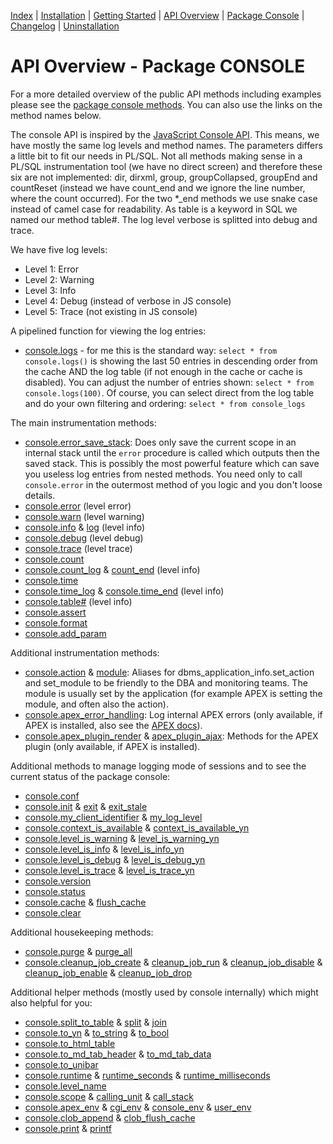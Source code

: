 <!-- nav -->

[Index](README.md)
| [Installation](installation.md)
| [Getting Started](getting-started.md)
| [API Overview](api-overview.md)
| [Package Console](package-console.md)
| [Changelog](changelog.md)
| [Uninstallation](uninstallation.md)

<!-- navstop -->

# API Overview - Package CONSOLE

For a more detailed overview of the public API methods including examples please
see the [package console methods](package-console.md). You can also use the
links on the method names below.

The console API is inspired by the [JavaScript Console
API](https://developers.google.com/web/tools/chrome-devtools/console/api). This
means, we have mostly the same log levels and method names. The parameters
differs a little bit to fit our needs in PL/SQL. Not all methods making sense in
a PL/SQL instrumentation tool (we have no direct screen) and therefore these six
are not implemented: dir, dirxml, group, groupCollapsed, groupEnd and countReset
(instead we have count_end and we ignore the line number, where the count
occurred). For the two \*_end methods we use snake case instead of camel case
for readability. As table is a keyword in SQL we named our method table#. The
log level verbose is splitted into debug and trace.

We have five log levels:

- Level 1: Error
- Level 2: Warning
- Level 3: Info
- Level 4: Debug (instead of verbose in JS console)
- Level 5: Trace (not existing in JS console)

A pipelined function for viewing the log entries:

- [console.logs](package-console.md#function-logs) - for me this is the standard
  way: `select * from console.logs()` is showing the last 50 entries in
  descending order from the cache AND the log table (if not enough in the cache
  or cache is disabled). You can adjust the number of entries shown:
  `select * from console.logs(100)`. Of course, you can select direct from the
  log table and do your own filtering and ordering: `select * from console_logs`

The main instrumentation methods:

- [console.error_save_stack](package-console.md#procedure-error_save_stack):
  Does only save the current scope in an internal stack until the `error`
  procedure is called which outputs then the saved stack. This is possibly the
  most powerful feature which can save you useless log entries from nested
  methods. You need only to call `console.error` in the outermost method of you
  logic and you don't loose details.
- [console.error](package-console.md#procedure-error) (level error)
- [console.warn](package-console.md#procedure-warn) (level warning)
- [console.info](package-console.md#procedure-info) &
  [log](package-console.md#procedure-log) (level info)
- [console.debug](package-console.md#procedure-debug) (level debug)
- [console.trace](package-console.md#procedure-trace) (level trace)
- [console.count](package-console.md#procedure-count)
- [console.count_log](package-console.md#procedure-count_log) &
  [count_end](package-console.md#procedure-count_end) (level info)
- [console.time](package-console.md#procedure-time)
- [console.time_log](package-console.md#procedure-time_log) &
  [console.time_end](package-console.md#procedure-time_end) (level info)
- [console.table#](package-console.md#procedure-table) (level info)
- [console.assert](package-console.md#procedure-assert)
- [console.format](package-console.md#function-format)
- [console.add_param](package-console.md#procedure-add_param)

Additional instrumentation methods:

- [console.action](package-console.md#procedure-action) &
  [module](package-console.md#procedure-module): Aliases for
  dbms_application_info.set_action and set_module to be friendly to the DBA and
  monitoring teams. The module is usually set by the application (for example
  APEX is setting the module, and often also the action).
- [console.apex_error_handling](package-console.md#function-apex_error_handling):
  Log internal APEX errors (only available, if APEX is installed, also see the
  [APEX
  docs](https://docs.oracle.com/en/database/oracle/application-express/20.2/aeapi/Example-of-an-Error-Handling-Function.html#GUID-2CD75881-1A59-4787-B04B-9AAEC14E1A82)).
- [console.apex_plugin_render](package-console.md#function-apex_plugin_render) &
  [apex_plugin_ajax](package-console.md#function-apex_plugin_ajax): Methods for
  the APEX plugin (only available, if APEX is installed).

Additional methods to manage logging mode of sessions and to see the current
status of the package console:

- [console.conf](package-console.md#procedure-conf)
- [console.init](package-console.md#procedure-init) &
  [exit](package-console.md#procedure-exit) &
  [exit_stale](package-console.md#procedure-exit_stale)
- [console.my_client_identifier](package-console.md#function-my_client_identifier)
  & [my_log_level](package-console.md#function-my_log_level)
- [console.context_is_available](package-console.md#function-context_is_available)
  &
  [context_is_available_yn](package-console.md#function-context_is_available_yn)
- [console.level_is_warning](package-console.md#function-level_is_warning)
  &
  [level_is_warning_yn](package-console.md#function-level_is_warning_yn)
- [console.level_is_info](package-console.md#function-level_is_info) &
  [level_is_info_yn](package-console.md#function-level_is_info_yn)
- [console.level_is_debug](package-console.md#function-level_is_debug)
  &
  [level_is_debug_yn](package-console.md#function-level_is_debug_yn)
- [console.level_is_trace](package-console.md#function-level_is_trace)
  &
  [level_is_trace_yn](package-console.md#function-level_is_trace_yn)
- [console.version](package-console.md#function-version)
- [console.status](package-console.md#function-status)
- [console.cache](package-console.md#function-cache) &
  [flush_cache](package-console.md#procedure-flush_cache)
- [console.clear](package-console.md#procedure-clear)

Additional housekeeping methods:

- [console.purge](package-console.md#procedure-purge) &
  [purge_all](package-console.md#procedure-purge_all)
- [console.cleanup_job_create](package-console.md#procedure-cleanup_job_create)
  & [cleanup_job_run](package-console.md#procedure-cleanup_job_run) &
  [cleanup_job_disable](package-console.md#procedure-cleanup_job_disable) &
  [cleanup_job_enable](package-console.md#procedure-cleanup_job_enable) &
  [cleanup_job_drop](package-console.md#procedure-cleanup_job_drop)

Additional helper methods (mostly used by console internally) which might also
helpful for you:

- [console.split_to_table](package-console.md#function-split_to_table) &
  [split](package-console.md#function-split) &
  [join](package-console.md#function-join)
- [console.to_yn](package-console.md#function-to_yn) &
  [to_string](package-console.md#function-to_string) &
  [to_bool](package-console.md#function-to_bool)
- [console.to_html_table](package-console.md#function-to_html_table)
- [console.to_md_tab_header](package-console.md#function-to_md_tab_header) &
  [to_md_tab_data](package-console.md#function-to_md_tab_data)
- [console.to_unibar](package-console.md#function-to_unibar)
- [console.runtime](package-console.md#function-runtime) &
  [runtime_seconds](package-console.md#function-runtime_seconds) &
  [runtime_milliseconds](package-console.md#function-runtime_milliseconds)
- [console.level_name](package-console.md#function-level_name)
- [console.scope](package-console.md#function-scope) &
  [calling_unit](package-console.md#function-calling_unit) &
  [call_stack](package-console.md#function-call_stack)
- [console.apex_env](package-console.md#function-apex_env) &
  [cgi_env](package-console.md#function-cgi_env) &
  [console_env](package-console.md#function-console_env) &
  [user_env](package-console.md#function-user_env)
- [console.clob_append](package-console.md#procedure-clob_append) &
  [clob_flush_cache](package-console.md#procedure-clob_flush_cache)
- [console.print](package-console.md#procedure-print) &
  [printf](package-console.md#procedure-printf)
